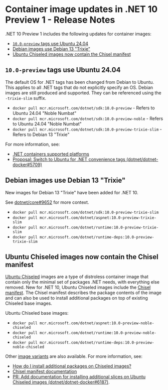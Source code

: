 # Container image updates in .NET 10 Preview 1 - Release Notes

.NET 10 Preview 1 includes the following updates for container images:

- [`10.0-preview` tags use Ubuntu 24.04](#100-preview-tags-use-ubuntu-2404)
- [Debian images use Debian 13 "Trixie"](#debian-images-use-debian-13-trixie)
- [Ubuntu Chiseled images now contain the Chisel manifest](#ubuntu-chiseled-images-now-contain-the-chisel-manifest)

## `10.0-preview` tags use Ubuntu 24.04

The default OS for .NET tags has been changed from Debian to Ubuntu.
This applies to all .NET tags that do not explicitly specify an OS.
Debian images are still produced and supported.
They can be referenced using the `-trixie-slim` suffix.

- `docker pull mcr.microsoft.com/dotnet/sdk:10.0-preview` - Refers to Ubuntu 24.04 "Noble Numbat"
- `docker pull mcr.microsoft.com/dotnet/sdk:10.0-preview-noble` - Refers to Ubuntu 24.04 "Noble Numbat"
- `docker pull mcr.microsoft.com/dotnet/sdk:10.0-preview-trixie-slim` - Refers to Debian 13 "Trixie"

For more information, see:

- [.NET containers supported platforms](https://github.com/dotnet/dotnet-docker/blob/main/documentation/supported-platforms.md)
- [Proposal: Switch to Ubuntu for .NET convenience tags (dotnet/dotnet-docker#5709)](https://github.com/dotnet/dotnet-docker/discussions/5709)

## Debian images use Debian 13 "Trixie"

New images for Debian 13 "Trixie" have been added for .NET 10.

See [dotnet/core#9652](https://github.com/dotnet/core/issues/9652) for more context.

- `docker pull mcr.microsoft.com/dotnet/sdk:10.0-preview-trixie-slim`
- `docker pull mcr.microsoft.com/dotnet/aspnet:10.0-preview-trixie-slim`
- `docker pull mcr.microsoft.com/dotnet/runtime:10.0-preview-trixie-slim`
- `docker pull mcr.microsoft.com/dotnet/runtime-deps:10.0-preview-trixie-slim`

## Ubuntu Chiseled images now contain the Chisel manifest

[Ubuntu Chiseled](https://github.com/dotnet/dotnet-docker/edit/main/documentation/ubuntu-chiseled.md) images are a type of distroless container image that contain only the minimal set of packages .NET needs, with everything else removed. New for .NET 10, Ubuntu Chiseled images include the [Chisel manifest].
The Chisel manifest describes the package contents of the image and can also be used to install additional packages on top of existing Chiseled base images.

Ubuntu Chiseled base images:

- `docker pull mcr.microsoft.com/dotnet/aspnet:10.0-preview-noble-chiseled`
- `docker pull mcr.microsoft.com/dotnet/runtime:10.0-preview-noble-chiseled`
- `docker pull mcr.microsoft.com/dotnet/runtime-deps:10.0-preview-noble-chiseled`

Other [image variants](https://github.com/dotnet/dotnet-docker/blob/main/documentation/image-variants.md) are also available. For more information, see:

- [How do I install additional packages on Chiseled images?](https://github.com/dotnet/dotnet-docker/blob/main/documentation/ubuntu-chiseled.md#how-do-i-install-additional-packages-on-chiseled-images)
- [Chisel manifest documentation][Chisel manifest]
- [PR: Add documentation for installing additional slices on Ubuntu Chiseled images (dotnet/dotnet-docker#6187)](https://github.com/dotnet/dotnet-docker/pull/6187).

[Chisel manifest]: https://discourse.ubuntu.com/t/chisel-manifest-is-supported-in-newly-released-v1-0-0/48944
